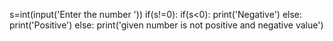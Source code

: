 s=int(input('Enter the number '))
if(s!=0):
    if(s<0):
        print('Negative')
    else:
        print('Positive')
else:
    print('given number is not positive and negative value')
